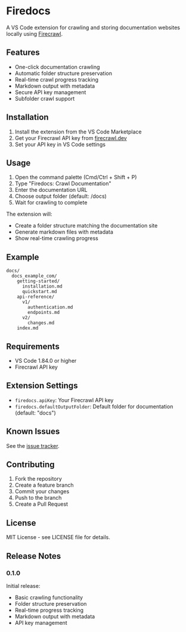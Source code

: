 # Firedocs

A VS Code extension for crawling and storing documentation websites locally using [Firecrawl](https://firecrawl.dev).

## Features

- One-click documentation crawling
- Automatic folder structure preservation
- Real-time crawl progress tracking
- Markdown output with metadata
- Secure API key management
- Subfolder crawl support

## Installation

1. Install the extension from the VS Code Marketplace
2. Get your Firecrawl API key from [firecrawl.dev](https://firecrawl.dev)
3. Set your API key in VS Code settings

## Usage

1. Open the command palette (Cmd/Ctrl + Shift + P)
2. Type "Firedocs: Crawl Documentation"
3. Enter the documentation URL
4. Choose output folder (default: /docs)
5. Wait for crawling to complete

The extension will:
- Create a folder structure matching the documentation site
- Generate markdown files with metadata
- Show real-time crawling progress

## Example

```
docs/
  docs_example_com/
    getting-started/
      installation.md
      quickstart.md
    api-reference/
      v1/
        authentication.md
        endpoints.md
      v2/
        changes.md
    index.md
```

## Requirements

- VS Code 1.84.0 or higher
- Firecrawl API key

## Extension Settings

* `firedocs.apiKey`: Your Firecrawl API key
* `firedocs.defaultOutputFolder`: Default folder for documentation (default: "docs")

## Known Issues

See the [issue tracker](https://github.com/kindship-ai/firedocs/issues).

## Contributing

1. Fork the repository
2. Create a feature branch
3. Commit your changes
4. Push to the branch
5. Create a Pull Request

## License

MIT License - see LICENSE file for details.

## Release Notes

### 0.1.0

Initial release:
- Basic crawling functionality
- Folder structure preservation
- Real-time progress tracking
- Markdown output with metadata
- API key management
